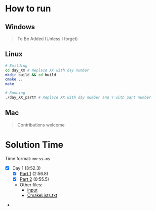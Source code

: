 # How to run
## Windows
> To Be Added (Unless I forget)

## Linux
```bash
# Building
cd day_XX # Replace XX with day number
mkdir build && cd build
cmake ..
make

# Running
./day_XX_partY # Replace XX with day number and Y with part number
```

## Mac
> Contributions welcome

# Solution Time

Time format: `mm:ss.ms`
- [x] Day 1 (3:52.3) 
  - [x] [Part 1](day_01/part1.c) (2:56.8)
  - [x] [Part 2](day_01/part2.c) (0:55.5)
  - Other files:
    - [input](day_01/input.in)
    - [CmakeLists.txt](day_01/CMakeLists.txt)
- 
